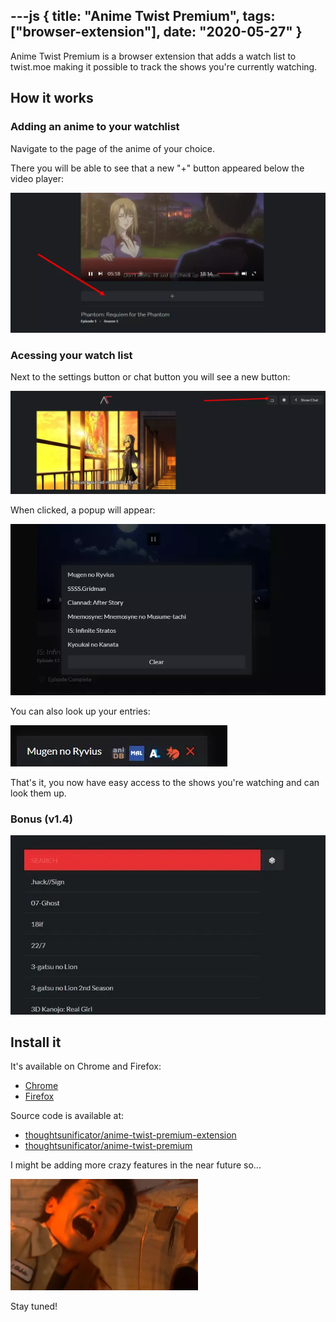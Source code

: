 ---js
{
	title: "Anime Twist Premium",
	tags: ["browser-extension"],
	date: "2020-05-27"
}
---
Anime Twist Premium is a browser extension that adds a watch list to twist.moe making it possible to track the shows you're currently watching.

## How it works

### Adding an anime to your watchlist

Navigate to the page of the anime of your choice.

There you will be able to see that a new "+" button appeared below the video player:

![atp-anime](/image/atp-anime.webp)

### Acessing your watch list

Next to the settings button or chat button you will see a new button:

![atp-watchlist-menu](/image/atp-watchlist-menu.webp)

When clicked, a popup will appear:

![atp-watchlist](/image/atp-watchlist.webp)

You can also look up your entries:

![atp-lookup](/image/atp-lookup.webp)

That's it, you now have easy access to the shows you're watching and can look them up.

### Bonus (v1.4)

![atp-random](/image/atp-random.webp)

## Install it

It's available on Chrome and Firefox:
- [Chrome](https://chrome.google.com/webstore/detail/anime-twist-premium/nkojcnopablpombnbfadmhbhdlepgcdo)
- [Firefox](https://addons.mozilla.org/en-US/firefox/addon/anime-twist-premium/)

Source code is available at:
- [thoughtsunificator/anime-twist-premium-extension](https://github.com/thoughtsunificator/anime-twist-premium-extension)
- [thoughtsunificator/anime-twist-premium](https://github.com/thoughtsunificator/anime-twist-premium)

I might be adding more crazy features in the near future so...

<img alt="akihito-san" src="/image/akihito-san.webp" width="300">

Stay tuned!
